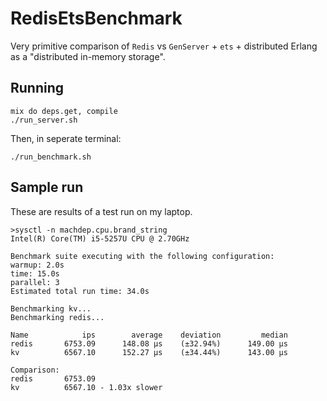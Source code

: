 # RedisEtsBenchmark

Very primitive comparison of `Redis` vs `GenServer` + `ets` + distributed Erlang
as a "distributed in-memory storage".

## Running

```
mix do deps.get, compile
./run_server.sh
```

Then, in seperate terminal:

```
./run_benchmark.sh
```

## Sample run

These are results of a test run on my laptop.

```
>sysctl -n machdep.cpu.brand_string
Intel(R) Core(TM) i5-5257U CPU @ 2.70GHz

```


```
Benchmark suite executing with the following configuration:
warmup: 2.0s
time: 15.0s
parallel: 3
Estimated total run time: 34.0s

Benchmarking kv...
Benchmarking redis...

Name            ips        average    deviation         median
redis       6753.09      148.08 μs    (±32.94%)      149.00 μs
kv          6567.10      152.27 μs    (±34.44%)      143.00 μs

Comparison:
redis       6753.09
kv          6567.10 - 1.03x slower
```
